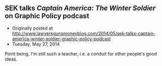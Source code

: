 ## SEK talks <em>Captain America: The Winter Soldier</em> on Graphic Policy podcast

 * Originally posted at http://www.lawyersgunsmoneyblog.com/2014/05/sek-talks-captain-america-winter-soldier-graphic-policy-podcast
 * Tuesday, May 27, 2014

Point being, I'm still such a teacher, _i.e._ a conduit for other people's good ideas.